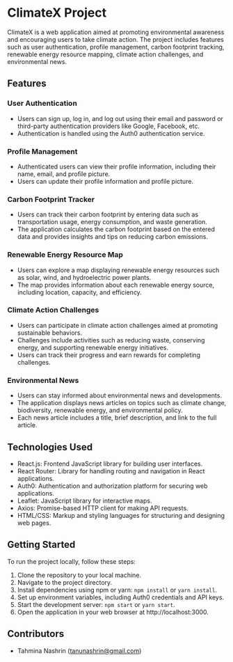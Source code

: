 # ClimateX Project

ClimateX is a web application aimed at promoting environmental awareness and encouraging users to take climate action. The project includes features such as user authentication, profile management, carbon footprint tracking, renewable energy resource mapping, climate action challenges, and environmental news.

## Features

### User Authentication

- Users can sign up, log in, and log out using their email and password or third-party authentication providers like Google, Facebook, etc.
- Authentication is handled using the Auth0 authentication service.

### Profile Management

- Authenticated users can view their profile information, including their name, email, and profile picture.
- Users can update their profile information and profile picture.

### Carbon Footprint Tracker

- Users can track their carbon footprint by entering data such as transportation usage, energy consumption, and waste generation.
- The application calculates the carbon footprint based on the entered data and provides insights and tips on reducing carbon emissions.

### Renewable Energy Resource Map

- Users can explore a map displaying renewable energy resources such as solar, wind, and hydroelectric power plants.
- The map provides information about each renewable energy source, including location, capacity, and efficiency.

### Climate Action Challenges

- Users can participate in climate action challenges aimed at promoting sustainable behaviors.
- Challenges include activities such as reducing waste, conserving energy, and supporting renewable energy initiatives.
- Users can track their progress and earn rewards for completing challenges.

### Environmental News

- Users can stay informed about environmental news and developments.
- The application displays news articles on topics such as climate change, biodiversity, renewable energy, and environmental policy.
- Each news article includes a title, brief description, and link to the full article.

## Technologies Used

- React.js: Frontend JavaScript library for building user interfaces.
- React Router: Library for handling routing and navigation in React applications.
- Auth0: Authentication and authorization platform for securing web applications.
- Leaflet: JavaScript library for interactive maps.
- Axios: Promise-based HTTP client for making API requests.
- HTML/CSS: Markup and styling languages for structuring and designing web pages.

## Getting Started

To run the project locally, follow these steps:

1. Clone the repository to your local machine.
2. Navigate to the project directory.
3. Install dependencies using npm or yarn: `npm install` or `yarn install`.
4. Set up environment variables, including Auth0 credentials and API keys.
5. Start the development server: `npm start` or `yarn start`.
6. Open the application in your web browser at http://localhost:3000.

## Contributors

- Tahmina Nashrin (tanunashrin@gmail.com)


